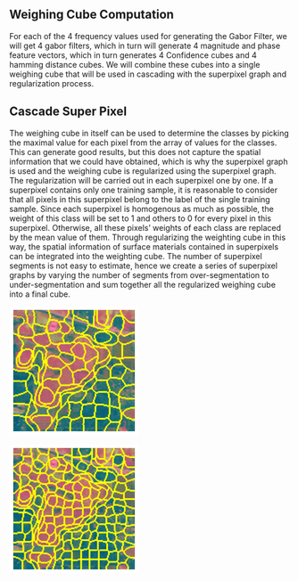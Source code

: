 ## Weighing Cube Computation

For each of the 4 frequency values used for generating the Gabor Filter, we will get 4 gabor filters, which in turn will generate 4 magnitude and phase feature vectors, which in turn generates 4 Confidence cubes and 4 hamming distance cubes. We will combine these cubes into a single weighing cube that will be used in cascading with the superpixel graph and regularization process.

## Cascade Super Pixel

The weighing cube in itself can be used to determine the classes by picking the maximal value for each pixel from the array of values for the classes. This can generate good results, but this does not capture the spatial information that we could have obtained, which is why the superpixel graph is used and the weighing cube is regularized using the superpixel graph. The regularization will be carried out in each superpixel one by one. If a superpixel contains only one training sample, it is reasonable to consider that all pixels in this superpixel belong to the label of the single training sample. Since each superpixel is homogenous as much as possible, the weight of this class will be set to 1 and others to 0 for every pixel in this superpixel. Otherwise, all these pixels’ weights of each class are replaced by the mean value of them. Through regularizing the weighting cube in this way, the spatial information of surface materials contained in superpixels can be integrated into the weighting cube. The number of superpixel segments is not easy to estimate, hence we create a series of superpixel graphs by varying the number of segments from over-segmentation to under-segmentation and sum together all the regularized weighing cube into a final cube.

![](segment-100.png)

![](segment-200.png)
